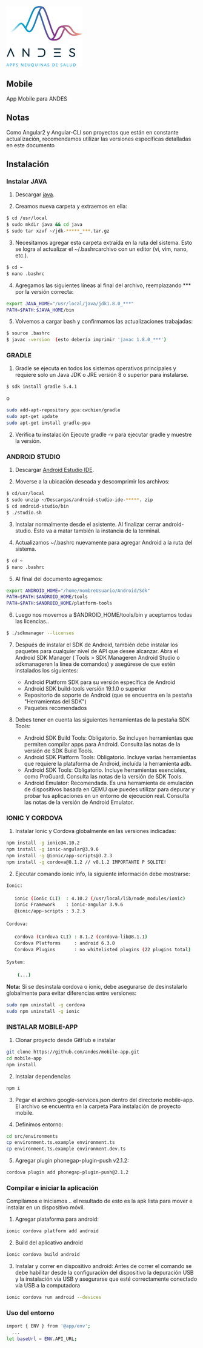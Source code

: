 ![ANDES](https://github.com/andes/andes.github.io/raw/master/images/logo.png)

## Mobile

App Mobile para ANDES

## Notas

Como Angular2 y Angular-CLI son proyectos que están en constante actualización, recomendamos utilizar las versiones específicas detalladas en este documento

## Instalación

### Instalar JAVA

1. Descargar [java](https://www.oracle.com/technetwork/java/javase/downloads/jdk8-downloads-2133151.html).

2. Creamos nueva carpeta y extraemos en ella:
```bash
$ cd /usr/local 
$ sudo mkdir java && cd java 
$ sudo tar xzvf ~/jdk-*****_***.tar.gz
```
3. Necesitamos agregar esta carpeta extraída en la ruta del sistema. Esto se logra al actualizar el ~/.bashrcarchivo con un editor (vi, vim, nano, etc.).
```bash
$ cd ~ 
$ nano .bashrc
```

4. Agregamos las siguientes líneas al final del archivo, reemplazando *** por la versión correcta:
```bash
export JAVA_HOME="/usr/local/java/jdk1.8.0_***"
PATH=$PATH:$JAVA_HOME/bin
```

5. Volvemos a cargar bash y confirmamos las actualizaciones trabajadas:
```bash
$ source .bashrc 
$ javac -version  (esto debería imprimir 'javac 1.8.0_***')
```

### GRADLE

1. Gradle se ejecuta en todos los sistemas operativos principales y requiere solo un Java JDK o JRE versión 8 o superior para instalarse.
```bash
$ sdk install gradle 5.4.1
```
o
```bash
sudo add-apt-repository ppa:cwchien/gradle
sudo apt-get update
sudo apt-get install gradle-ppa
```

2. Verifica tu instalación
Ejecute gradle -v  para ejecutar gradle y muestre la versión.


### ANDROID STUDIO

1. Descargar [Android Estudio IDE](https://developer.android.com/studio/).

2. Moverse a la ubicación deseada y descomprimir los archivos:
```bash
$ cd/usr/local 
$ sudo unzip ~/Descargas/android-studio-ide-*****. zip
$ cd android-studio/bin 
$ ./studio.sh
```

3. Instalar normalmente desde el asistente. Al finalizar cerrar android-studio. Esto va a matar también la instancia de la terminal.

4. Actualizamos ~/.bashrc nuevamente para agregar Android a la ruta del sistema.
```bash
$ cd ~ 
$ nano .bashrc
```

5. Al final del documento agregamos:
```bash
export ANDROID_HOME="/home/nombreUsuario/Android/Sdk" 
PATH=$PATH:$ANDROID_HOME/tools 
PATH=$PATH:$ANDROID_HOME/platform-tools
```

6. Luego nos movemos a $ANDROID_HOME/tools/bin y aceptamos todas las licencias..
```bash
$ ./sdkmanager --licenses
```

7. Después de instalar el SDK de Android, también debe instalar los paquetes para cualquier nivel de API que desee alcanzar. Abra el Android SDK Manager ( Tools > SDK Manageren Android Studio o sdkmanageren la línea de comandos) y asegúrese de que estén instalados los siguientes:
    * Android Platform SDK para su versión específica de Android
    * Android SDK build-tools versión 19.1.0 o superior	
    * Repositorio de soporte de Android (que se encuentra en la pestaña "Herramientas del SDK")
    * Paquetes recomendados

8. Debes tener en cuenta las siguientes herramientas de la pestaña SDK Tools:
     * Android SDK Build Tools: Obligatorio. Se incluyen herramientas que permiten compilar apps para Android. Consulta las notas de la versión de SDK Build Tools.
    * Android SDK Platform Tools: Obligatorio. Incluye varias herramientas que requiere la plataforma de Android, incluída la herramienta adb.
    * Android SDK Tools: Obligatorio. Incluye herramientas esenciales, como ProGuard. Consulta las notas de la versión de SDK Tools.
    * Android Emulator:  Recomendada. Es una herramienta de emulación de dispositivos basada en QEMU que puedes utilizar para depurar y probar tus aplicaciones en un entorno de ejecución real. Consulta las notas de la versión de Android Emulator.

### IONIC Y CORDOVA

1. Instalar Ionic y Cordova globalmente en las versiones indicadas:
```bash
npm install -g ionic@4.10.2
npm install -g ionic-angular@3.9.6
npm install -g @ionic/app-scripts@3.2.3
npm install -g cordova@8.1.2 // v8.1.2 IMPORTANTE P SQLITE!
```
2. Ejecutar comando ionic info, la siguiente información debe mostrarse:
```bash
Ionic:

   ionic (Ionic CLI)  : 4.10.2 (/usr/local/lib/node_modules/ionic)
   Ionic Framework    : ionic-angular 3.9.6
   @ionic/app-scripts : 3.2.3

Cordova:

   cordova (Cordova CLI) : 8.1.2 (cordova-lib@8.1.1) 
   Cordova Platforms     : android 6.3.0
   Cordova Plugins       : no whitelisted plugins (22 plugins total)

System:

    (...)
```

**Nota:** Si se desinstala cordova o ionic, debe asegurarse de desinstalarlo globalmente para evitar diferencias entre versiones:
```bash
sudo npm uninstall -g cordova
sudo npm uninstall -g ionic
```

### INSTALAR MOBILE-APP

1. Clonar proyecto desde GitHub e instalar
```bash
git clone https://github.com/andes/mobile-app.git
cd mobile-app
npm install
```

2. Instalar dependencias 
```bash 
npm i 
```
3. Pegar el archivo google-services.json dentro del directorio mobile-app. El archivo se encuentra en la carpeta Para instalación de proyecto mobile.

4. Definimos entorno: 
```bash
cd src/environments
cp environment.ts.example environment.ts
cp environment.ts.example environment.dev.ts
```

5. Agregar plugin phonegap-plugin-push v2.1.2:
```bash 
cordova plugin add phonegap-plugin-push@2.1.2
```


### Compilar e iniciar la aplicación

Compilamos e iniciamos .. el resultado de esto es la apk lista para mover e instalar en un dispositivo móvil.

1. Agregar plataforma para android:
```bash 
ionic cordova platform add android 
```

2. Build del aplicativo android
```bash
ionic cordova build android 
```

3. Instalar y correr en dispositivo android:
Antes de correr el comando se debe habilitar desde la configuración del dispositivo la depuración USB y la instalación vía USB y asegurarse que esté correctamente conectado vía USB a la computadora
```bash 
ionic cordova run android --devices 
```

### Uso del entorno

```bash
import { ENV } from '@app/env';
  ...
let baseUrl = ENV.API_URL;  
```
